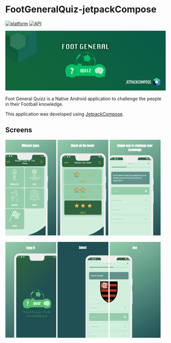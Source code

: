# FootGeneralQuiz-jetpackCompose


[![platform](https://img.shields.io/badge/platform-Android-yellow.svg)](https://www.android.com)
[![API](https://img.shields.io/badge/API-23%2B-brightgreen.svg?style=plastic)](https://android-arsenal.com/api?level=25)

<img src="/logoGithub.png"/>

Foot General Quizz is a Native Android application to challenge the people in their Football knowledge.

This application was developed using [JetpackCompose](https://developer.android.com/jetpack/compose?hl=fr).

## Screens

<div>
  <img src="/demo/1.png" width="160" height="300"/>
  <img src="/demo/2.png" width="160" height="300"/>
  <img src="/demo/3.png" width="160" height="300"/>
</div>
</br>
<div>
  <img src="/demo/4.png" width="160" height="300"/>
  <img src="/demo/5.png" width="160" height="300"/>
  <img src="/demo/6.png" width="160" height="300"/>
</div>
